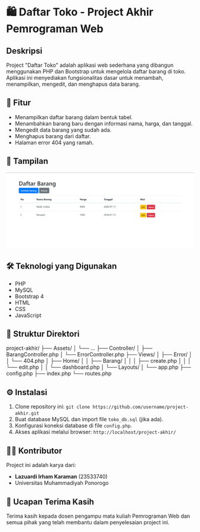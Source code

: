 # 🛍️ Daftar Toko - Project Akhir Pemrograman Web

## Deskripsi

Project "Daftar Toko" adalah aplikasi web sederhana yang dibangun menggunakan PHP dan Bootstrap untuk mengelola daftar barang di toko. Aplikasi ini menyediakan fungsionalitas dasar untuk menambah, menampilkan, mengedit, dan menghapus data barang.

## 🚀 Fitur

- Menampilkan daftar barang dalam bentuk tabel.
- Menambahkan barang baru dengan informasi nama, harga, dan tanggal.
- Mengedit data barang yang sudah ada.
- Menghapus barang dari daftar.
- Halaman error 404 yang ramah.

## 📸 Tampilan

![Tampilan Aplikasi](Assets/img/image.png)

## 🛠️ Teknologi yang Digunakan

- PHP
- MySQL
- Bootstrap 4
- HTML
- CSS
- JavaScript

## 📂 Struktur Direktori

project-akhir/
├── Assets/
│ └── ...
├── Controller/
│ ├── BarangController.php
│ └── ErrorController.php
├── Views/
│ ├── Error/
│ │ └── 404.php
│ ├── Home/
│ │ ├── Barang/
│ │ │ ├── create.php
│ │ │ └── edit.php
│ │ └── dashboard.php
│ └── Layouts/
│ └── app.php
├── config.php
├── index.php
└── routes.php

## ⚙️ Instalasi

1. Clone repository ini: `git clone https://github.com/username/project-akhir.git`
2. Buat database MySQL dan import file `toko_db.sql` (jika ada).
3. Konfigurasi koneksi database di file `config.php`.
4. Akses aplikasi melalui browser: `http://localhost/project-akhir/`

## 👨‍💻 Kontributor

Project ini adalah karya dari:

- **Lazuardi Irham Karaman** (23533740)
- Universitas Muhammadiyah Ponorogo

## 🙏 Ucapan Terima Kasih

Terima kasih kepada dosen pengampu mata kuliah Pemrograman Web dan semua pihak yang telah membantu dalam penyelesaian project ini.